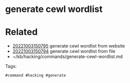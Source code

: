 # generate cewl wordlist

# Related

- [20221003150795](/zet/20221003150795/README.md) generate cewl wordlist from website
- [20221003150794](/zet/20221003150794/README.md) generate cewl wordlist from file
- ~/kb/hacking/commands/generate-cewl-wordlist.md

Tags:

    #command #hacking #generate 
